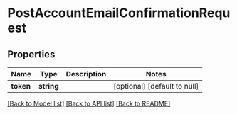 # PostAccountEmailConfirmationRequest

## Properties
Name | Type | Description | Notes
------------ | ------------- | ------------- | -------------
**token** | **string** |  | [optional] [default to null]

[[Back to Model list]](../README.md#documentation-for-models) [[Back to API list]](../README.md#documentation-for-api-endpoints) [[Back to README]](../README.md)


